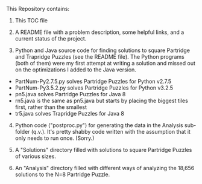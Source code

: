 This Repository contains:

1. This TOC file

2. A README file with a problem description, some helpful links, and a current status of the project.

3. Python and Java source code for finding solutions to square Partridge and Trapridge Puzzles (see the README file). The Python programs (both of them) were my first attempt at writing a solution and missed out on the optimizations I added to the Java version.
* PartNum-Py2.7.5.py solves Partridge Puzzles for Python v2.7.5
* PartNum-Py3.5.2.py solves Partridge Puzzles for Python v3.2.5
* pn5.java solves Partridge Puzzles for Java 8
* rn5.java is the same as pn5.java but starts by placing the biggest tiles first, rather than the smallest
* tr5.java solves Trapridge Puzzles for Java 8

4. Python code ("postproc.py") for generating the data in the Analysis sub-folder (q.v.). It's pretty shabby code written with the assumption that it only needs to run once. (Sorry.)

5. A "Solutions" directory filled with solutions to square Partridge Puzzles of various sizes.

6. An "Analysis" directory filled with different ways of analyzing the 18,656 solutions to the N=8 Partridge Puzzle. 




